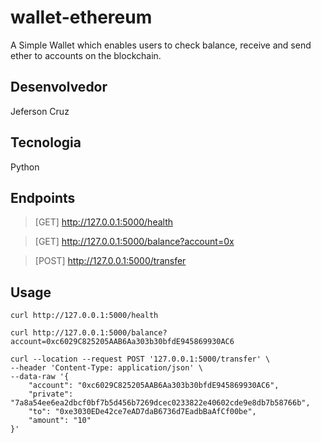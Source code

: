 # wallet-ethereum
A Simple Wallet which enables users to check balance, receive and send ether to accounts on the blockchain.
## Desenvolvedor
Jeferson Cruz
## Tecnologia
Python
## Endpoints
> [GET] 
http://127.0.0.1:5000/health

> [GET] 
http://127.0.0.1:5000/balance?account=0x

> [POST] 
http://127.0.0.1:5000/transfer
## Usage
```
curl http://127.0.0.1:5000/health

curl http://127.0.0.1:5000/balance?account=0xc6029C825205AAB6Aa303b30bfdE945869930AC6

curl --location --request POST '127.0.0.1:5000/transfer' \
--header 'Content-Type: application/json' \
--data-raw '{
    "account": "0xc6029C825205AAB6Aa303b30bfdE945869930AC6",
    "private": "7a8a54ee6ea2dbcf0bf7b5d456b7269dcec0233822e40602cde9e8db7b58766b",
    "to": "0xe3030EDe42ce7eAD7daB6736d7EadbBaAfCf00be",
    "amount": "10"
}'
```

